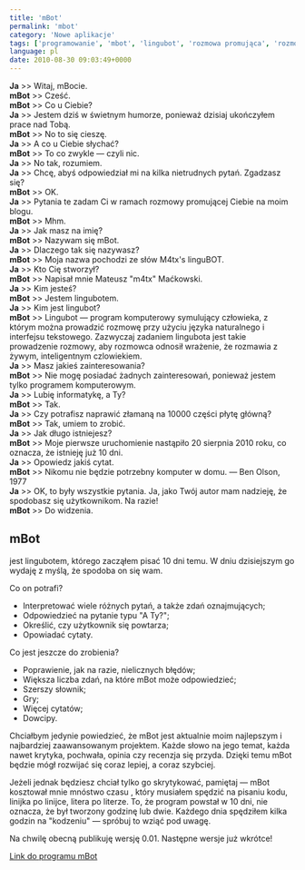 ```yaml
---
title: 'mBot'
permalink: 'mbot'
category: 'Nowe aplikacje'
tags: ['programowanie', 'mbot', 'lingubot', 'rozmowa promująca', 'rozmowa']
language: pl
date: 2010-08-30 09:03:49+0000
---
```


**Ja** \>\> Witaj, mBocie.\
**mBot** \>\> Cześć.\
**mBot** \>\> Co u Ciebie?\
**Ja** \>\> Jestem dziś w świetnym humorze, ponieważ dzisiaj ukończyłem prace nad Tobą.\
**mBot** \>\> No to się cieszę.\
**Ja** \>\> A co u Ciebie słychać?\
**mBot** \>\> To co zwykle — czyli nic.\
**Ja** \>\> No tak, rozumiem.\
**Ja** \>\> Chcę, abyś odpowiedział mi na kilka nietrudnych pytań. Zgadzasz się?\
**mBot** \>\> OK.\
**Ja** \>\> Pytania te zadam Ci w ramach rozmowy promującej Ciebie na moim blogu.\
**mBot** \>\> Mhm.\
**Ja** \>\> Jak masz na imię?\
**mBot** \>\> Nazywam się mBot.\
**Ja** \>\> Dlaczego tak się nazywasz?\
**mBot** \>\> Moja nazwa pochodzi ze słów M4tx's linguBOT.\
**Ja** \>\> Kto Cię stworzył?\
**mBot** \>\> Napisał mnie Mateusz "m4tx" Maćkowski.\
**Ja** \>\> Kim jesteś?\
**mBot** \>\> Jestem lingubotem.\
**Ja** \>\> Kim jest lingubot?\
**mBot** \>\> Lingubot — program komputerowy symulujący człowieka, z którym można prowadzić rozmowę przy użyciu języka naturalnego i interfejsu tekstowego. Zazwyczaj zadaniem lingubota jest takie prowadzenie rozmowy, aby rozmowca odnosił wrażenie, że rozmawia z żywym, inteligentnym czlowiekiem.\
**Ja** \>\> Masz jakieś zainteresowania?\
**mBot** \>\> Nie mogę posiadać żadnych zainteresowań, ponieważ jestem tylko programem komputerowym.\
**Ja** \>\> Lubię informatykę, a Ty?\
**mBot** \>\> Tak.\
**Ja** \>\> Czy potrafisz naprawić złamaną na 10000 części płytę główną?\
**mBot** \>\> Tak, umiem to zrobić.\
**Ja** \>\> Jak długo istniejesz?\
**mBot** \>\> Moje pierwsze uruchomienie nastąpiło 20 sierpnia 2010 roku, co oznacza, że istnieję już 10 dni.\
**Ja** \>\> Opowiedz jakiś cytat.\
**mBot** \>\> Nikomu nie będzie potrzebny komputer w domu. — Ben Olson, 1977\
**Ja** \>\> OK, to były wszystkie pytania. Ja, jako Twój autor mam nadzieję, że spodobasz się użytkownikom. Na razie!\
**mBot** \>\> Do widzenia.

## mBot

jest lingubotem, którego zacząłem pisać 10 dni temu. W dniu dzisiejszym go wydaję z myślą, że spodoba on się wam.

Co on potrafi?
- Interpretować wiele różnych pytań, a także zdań oznajmujących;
- Odpowiedzieć na pytanie typu "A Ty?";
- Określić, czy użytkownik się powtarza;
- Opowiadać cytaty.

Co jest jeszcze do zrobienia?
- Poprawienie, jak na razie, nielicznych błędów;
- Większa liczba zdań, na które mBot może odpowiedzieć;
- Szerszy słownik;
- Gry;
- Więcej cytatów;
- Dowcipy.

Chciałbym jedynie powiedzieć, że mBot jest aktualnie moim najlepszym i najbardziej zaawansowanym projektem. Każde słowo na jego temat, każda nawet krytyka, pochwała, opinia czy recenzja się przyda. Dzięki temu mBot będzie mógł rozwijać się coraz lepiej, a coraz szybciej.

Jeżeli jednak będziesz chciał tylko go skrytykować, pamiętaj — mBot kosztował mnie mnóstwo czasu , który musiałem spędzić na pisaniu kodu, linijka po linijce, litera po literze. To, że program powstał w 10 dni, nie oznacza, że był tworzony godzinę lub dwie. Każdego dnia spędziłem kilka godzin na "kodzeniu" — spróbuj to wziąć pod uwagę.

Na chwilę obecną publikuję wersję 0.01. Następne wersje już wkrótce!

[Link do programu mBot](https://github.com/m4tx/mbot/releases/tag/v0.01)
